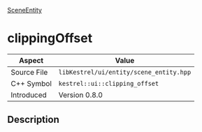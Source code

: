 [SceneEntity](index)
# clippingOffset
| Aspect | Value |
| --- | --- |
| Source File | `libKestrel/ui/entity/scene_entity.hpp` |
| C++ Symbol | `kestrel::ui::clipping_offset` |
| Introduced | Version 0.8.0 |
## Description

